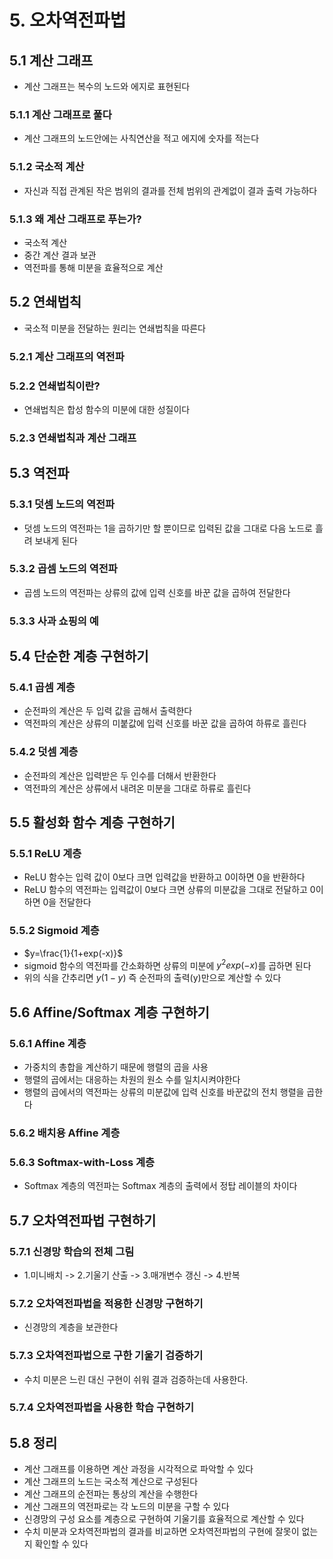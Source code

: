 # 5. 오차역전파법
## 5.1 계산 그래프
- 계산 그래프는 복수의 노드와 에지로 표현된다
### 5.1.1 계산 그래프로 풀다
- 계산 그래프의 노드안에는 사칙연산을 적고 에지에 숫자를 적는다
### 5.1.2 국소적 계산
- 자신과 직접 관계된 작은 범위의 결과를 전체 범위의 관계없이 결과 출력 가능하다
### 5.1.3 왜 계산 그래프로 푸는가?
- 국소적 계산
- 중간 계산 결과 보관
- 역전파를 통해 미분을 효율적으로 계산
## 5.2 연쇄법칙
- 국소적 미분을 전달하는 원리는 연쇄법칙을 따른다
### 5.2.1 계산 그래프의 역전파
### 5.2.2 연쇄법칙이란?
- 연쇄법칙은 합성 함수의 미분에 대한 성질이다
### 5.2.3 연쇄법칙과 계산 그래프
## 5.3 역전파
### 5.3.1 덧셈 노드의 역전파
- 덧셈 노드의 역전파는 1을 곱하기만 할 뿐이므로 입력된 값을 그대로 다음 노드로 흘려 보내게 된다
### 5.3.2 곱셈 노드의 역전파
- 곱셈 노드의 역전파는 상류의 값에 입력 신호를 바꾼 값을 곱하여 전달한다
### 5.3.3 사과 쇼핑의 예
## 5.4 단순한 계층 구현하기
### 5.4.1 곱셈 계층
- 순전파의 계산은 두 입력 값을 곱해서 출력한다
- 역전파의 계산은 상류의 미붙값에 입력 신호를 바꾼 값을 곱하여 하류로 흘린다
### 5.4.2 덧셈 계층
- 순전파의 계산은 입력받은 두 인수를 더해서 반환한다
- 역전파의 계산은 상류에서 내려온 미분을 그대로 하류로 흘린다
## 5.5 활성화 함수 계층 구현하기
### 5.5.1 ReLU 계층
- ReLU 함수는 입력 값이 0보다 크면 입력값을 반환하고 0이하면 0을 반환하다
- ReLU 함수의 역전파는 입력값이 0보다 크면 상류의 미분값을 그대로 전달하고 0이하면 0을 전달한다
### 5.5.2 Sigmoid 계층
- $y=\frac{1}{1+exp(-x)}$
- sigmoid 함수의 역전파를 간소화하면 상류의 미분에 $y^2exp(-x)$를 곱하면 된다
- 위의 식을 간추리면 $y(1-y)$ 즉 순전파의 출력(y)만으로 계산할 수 있다
## 5.6 Affine/Softmax 계층 구현하기
### 5.6.1 Affine 계층
- 가중치의 총합을 계산하기 때문에 행렬의 곱을 사용
- 행렬의 곱에서는 대응하는 차원의 원소 수를 일치시켜야한다
- 행렬의 곱에서의 역전파는 상류의 미분값에 입력 신호를 바꾼값의 전치 행렬을 곱한다
### 5.6.2 배치용 Affine 계층
### 5.6.3 Softmax-with-Loss 계층
- Softmax 계층의 역전파는 Softmax 계층의 출력에서 정탑 레이블의 차이다
## 5.7 오차역전파법 구현하기
### 5.7.1 신경망 학습의 전체 그림
- 1.미니배치 -> 2.기울기 산출 -> 3.매개변수 갱신 -> 4.반복
### 5.7.2 오차역전파법을 적용한 신경망 구현하기
- 신경망의 계층을 보관한다
### 5.7.3 오차역전파법으로 구한 기울기 검증하기
- 수치 미분은 느린 대신 구현이 쉬워 결과 검증하는데 사용한다.
### 5.7.4 오차역전파법을 사용한 학습 구현하기
## 5.8 정리
- 계산 그래프를 이용하면 계산 과정을 시각적으로 파악할 수 있다
- 계산 그래프의 노드는 국소적 계산으로 구성된다
- 계산 그래프의 순전파는 통상의 계산을 수행한다
- 계산 그래프의 역전파로는 각 노드의 미분을 구할 수 있다
- 신경망의 구성 요소를 계층으로 구현하여 기울기를 효율적으로 계산할 수 있다
- 수치 미분과 오차역전파법의 결과를 비교하면 오차역전파법의 구현에 잘못이 없는지 확인할 수 있다
